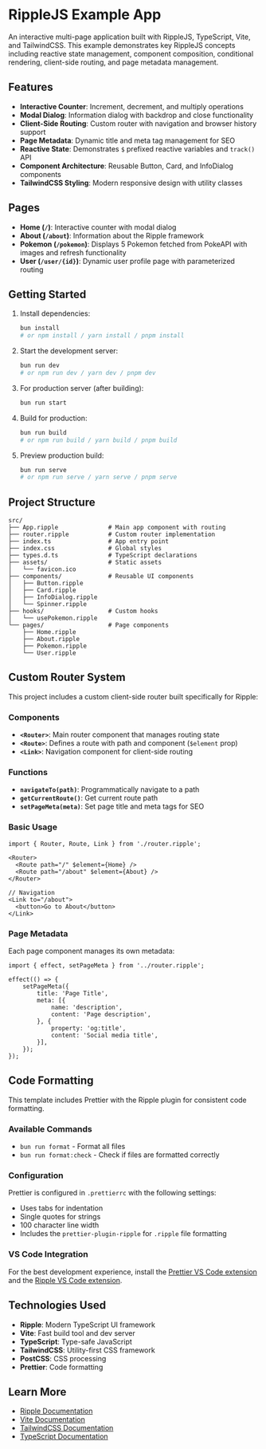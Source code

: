 # RippleJS Example App

An interactive multi-page application built with RippleJS, TypeScript, Vite, and TailwindCSS. This example demonstrates key RippleJS concepts including reactive state management, component composition, conditional rendering, client-side routing, and page metadata management.

## Features

- **Interactive Counter**: Increment, decrement, and multiply operations
- **Modal Dialog**: Information dialog with backdrop and close functionality
- **Client-Side Routing**: Custom router with navigation and browser history support
- **Page Metadata**: Dynamic title and meta tag management for SEO
- **Reactive State**: Demonstrates `$` prefixed reactive variables and `track()` API
- **Component Architecture**: Reusable Button, Card, and InfoDialog components
- **TailwindCSS Styling**: Modern responsive design with utility classes

## Pages

- **Home (`/`)**: Interactive counter with modal dialog
- **About (`/about`)**: Information about the Ripple framework
- **Pokemon (`/pokemon`)**: Displays 5 Pokemon fetched from PokeAPI with images and refresh functionality
- **User (`/user/{id}`)**: Dynamic user profile page with parameterized routing

## Getting Started

1. Install dependencies:

    ```bash
    bun install
    # or npm install / yarn install / pnpm install
    ```

2. Start the development server:

    ```bash
    bun run dev
    # or npm run dev / yarn dev / pnpm dev
    ```

3. For production server (after building):

    ```bash
    bun run start
    ```

4. Build for production:

    ```bash
    bun run build
    # or npm run build / yarn build / pnpm build
    ```

5. Preview production build:
    ```bash
    bun run serve
    # or npm run serve / yarn serve / pnpm serve
    ```

## Project Structure

```
src/
├── App.ripple              # Main app component with routing
├── router.ripple           # Custom router implementation
├── index.ts                # App entry point
├── index.css               # Global styles
├── types.d.ts              # TypeScript declarations
├── assets/                 # Static assets
│   └── favicon.ico
├── components/             # Reusable UI components
│   ├── Button.ripple
│   ├── Card.ripple
│   ├── InfoDialog.ripple
│   └── Spinner.ripple
├── hooks/                  # Custom hooks
│   └── usePokemon.ripple
└── pages/                  # Page components
    ├── Home.ripple
    ├── About.ripple
    ├── Pokemon.ripple
    └── User.ripple
```

## Custom Router System

This project includes a custom client-side router built specifically for Ripple:

### Components

- **`<Router>`**: Main router component that manages routing state
- **`<Route>`**: Defines a route with path and component (`$element` prop)
- **`<Link>`**: Navigation component for client-side routing

### Functions

- **`navigateTo(path)`**: Programmatically navigate to a path
- **`getCurrentRoute()`**: Get current route path
- **`setPageMeta(meta)`**: Set page title and meta tags for SEO

### Basic Usage

```ripple
import { Router, Route, Link } from './router.ripple';

<Router>
  <Route path="/" $element={Home} />
  <Route path="/about" $element={About} />
</Router>

// Navigation
<Link to="/about">
  <button>Go to About</button>
</Link>
```

### Page Metadata

Each page component manages its own metadata:

```ripple
import { effect, setPageMeta } from '../router.ripple';

effect(() => {
	setPageMeta({
		title: 'Page Title',
		meta: [{
			name: 'description',
			content: 'Page description',
		}, {
			property: 'og:title',
			content: 'Social media title',
		}],
	});
});
```

## Code Formatting

This template includes Prettier with the Ripple plugin for consistent code formatting.

### Available Commands

- `bun run format` - Format all files
- `bun run format:check` - Check if files are formatted correctly

### Configuration

Prettier is configured in `.prettierrc` with the following settings:

- Uses tabs for indentation
- Single quotes for strings
- 100 character line width
- Includes the `prettier-plugin-ripple` for `.ripple` file formatting

### VS Code Integration

For the best development experience, install the [Prettier VS Code extension](https://marketplace.visualstudio.com/items?itemName=esbenp.prettier-vscode) and the [Ripple VS Code extension](https://marketplace.visualstudio.com/items?itemName=ripplejs.ripple-vscode-plugin).

## Technologies Used

- **Ripple**: Modern TypeScript UI framework
- **Vite**: Fast build tool and dev server
- **TypeScript**: Type-safe JavaScript
- **TailwindCSS**: Utility-first CSS framework
- **PostCSS**: CSS processing
- **Prettier**: Code formatting

## Learn More

- [Ripple Documentation](https://github.com/trueadm/ripple)
- [Vite Documentation](https://vitejs.dev/)
- [TailwindCSS Documentation](https://tailwindcss.com/)
- [TypeScript Documentation](https://www.typescriptlang.org/)
